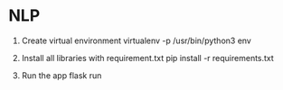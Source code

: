 # NLP

1. Create virtual environment
virtualenv -p /usr/bin/python3 env

2. Install all libraries with requirement.txt
pip install -r requirements.txt

3. Run the app
flask run

